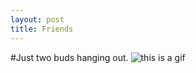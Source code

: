 ```yaml
---
layout: post
title: Friends
---
```


#Just two buds hanging out.
![this is a gif](https://media.giphy.com/media/h7YvI2Lgpblfi/giphy.gif)

